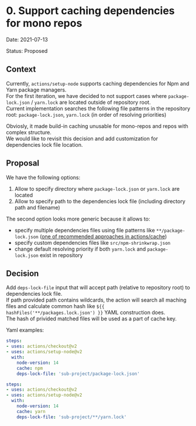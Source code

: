 # 0. Support caching dependencies for mono repos
Date: 2021-07-13

Status: Proposed

## Context
Currently, `actions/setup-node` supports caching dependencies for Npm and Yarn package managers.  
For the first iteration, we have decided to not support cases where `package-lock.json` / `yarn.lock` are located outside of repository root.  
Current implementation searches the following file patterns in the repository root: `package-lock.json`, `yarn.lock` (in order of resolving priorities)

Obviosly, it made build-in caching unusable for mono-repos and repos with complex structure.  
We would like to revisit this decision and add customization for dependencies lock file location.

## Proposal
We have the following options:
1. Allow to specify  directory where `package-lock.json` or `yarn.lock` are located
2. Allow to specify path to the dependencies lock file (including directory path and filename)

The second option looks more generic because it allows to:
- specify multiple dependencies files using file patterns like `**/package-lock.json` ([one of recommended approaches in actions/cache](https://github.com/actions/cache/blob/main/examples.md#macos-and-ubuntu))
- specify custom dependencies files like `src/npm-shrinkwrap.json`
- change default resolving priority if both `yarn.lock` and `package-lock.json` exist in repository

## Decision

Add `deps-lock-file` input that will accept path (relative to repository root) to dependencies lock file.  
If path provided path contains wildcards, the action will search all maching files and calculate common hash like `${{ hashFiles('**/packages.lock.json') }}` YAML construction does.  
The hash of privided matched files will be used as a part of cache key.

Yaml examples:
```yml
steps:
- uses: actions/checkout@v2
- uses: actions/setup-node@v2
  with:
    node-version: 14
    cache: npm
    deps-lock-file: 'sub-project/package-lock.json'
```
```yml
steps:
- uses: actions/checkout@v2
- uses: actions/setup-node@v2
  with:
    node-version: 14
    cache: yarn
    deps-lock-file: 'sub-project/**/yarn.lock'
```